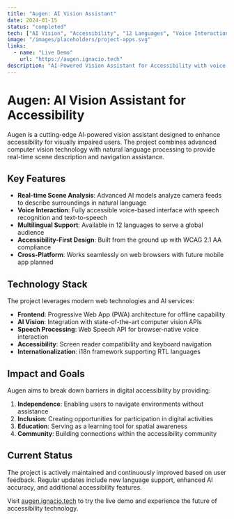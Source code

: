 ```yaml
---
title: "Augen: AI Vision Assistant"
date: 2024-01-15
status: "completed"
tech: ["AI Vision", "Accessibility", "12 Languages", "Voice Interaction", "Web Technologies"]
image: "/images/placeholders/project-apps.svg"
links:
  - name: "Live Demo"
    url: "https://augen.ignacio.tech"
description: "AI-Powered Vision Assistant for Accessibility with voice interaction and multilingual support"
---
```


# Augen: AI Vision Assistant for Accessibility

Augen is a cutting-edge AI-powered vision assistant designed to enhance accessibility for visually impaired users. The project combines advanced computer vision technology with natural language processing to provide real-time scene description and navigation assistance.

## Key Features

- **Real-time Scene Analysis**: Advanced AI models analyze camera feeds to describe surroundings in natural language
- **Voice Interaction**: Fully accessible voice-based interface with speech recognition and text-to-speech
- **Multilingual Support**: Available in 12 languages to serve a global audience
- **Accessibility-First Design**: Built from the ground up with WCAG 2.1 AA compliance
- **Cross-Platform**: Works seamlessly on web browsers with future mobile app planned

## Technology Stack

The project leverages modern web technologies and AI services:

- **Frontend**: Progressive Web App (PWA) architecture for offline capability
- **AI Vision**: Integration with state-of-the-art computer vision APIs
- **Speech Processing**: Web Speech API for browser-native voice interaction
- **Accessibility**: Screen reader compatibility and keyboard navigation
- **Internationalization**: i18n framework supporting RTL languages

## Impact and Goals

Augen aims to break down barriers in digital accessibility by providing:

1. **Independence**: Enabling users to navigate environments without assistance
2. **Inclusion**: Creating opportunities for participation in digital activities
3. **Education**: Serving as a learning tool for spatial awareness
4. **Community**: Building connections within the accessibility community

## Current Status

The project is actively maintained and continuously improved based on user feedback. Regular updates include new language support, enhanced AI accuracy, and additional accessibility features.

Visit [augen.ignacio.tech](https://augen.ignacio.tech) to try the live demo and experience the future of accessibility technology.
